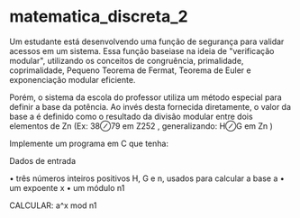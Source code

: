 # matematica_discreta_2

Um estudante está desenvolvendo uma função de segurança para validar acessos em um sistema. Essa função baseiase
na ideia de "verificação modular", utilizando os conceitos de congruência, primalidade, coprimalidade, Pequeno
Teorema de Fermat, Teorema de Euler e exponenciação modular eficiente.

Porém, o sistema da escola do professor utiliza um método especial para definir a base da potência. Ao invés desta
fornecida diretamente, o valor da base a é definido como o resultado da divisão modular entre dois elementos de
Zn (Ex: 38⊘79 em Z252 , generalizando: H⊘G em Zn )

Implemente um programa em C que tenha:

Dados de entrada

• três números inteiros positivos H, G e n, usados para calcular a base a
• um expoente x
• um módulo n1

CALCULAR: a^x mod n1
